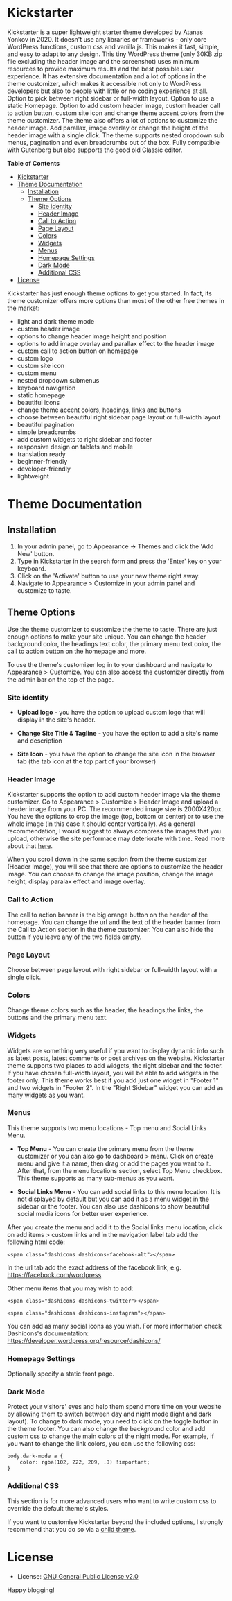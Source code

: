 # Kickstarter
Kickstarter is a super lightweight starter theme developed by Atanas Yonkov in 2020. It doesn't use any libraries or frameworks - only core WordPress functions, custom css and vanilla js. This makes it fast, simple, and easy to adapt to any design. This tiny WordPress theme (only 30KB zip file excluding the header image and the screenshot) uses minimum resources to provide maximum results and the best possible user experience. It has extensive documentation and a lot of options in the theme customizer, which makes it accessible not only to WordPress developers but also to people with little or no coding experience at all. Option to pick between right sidebar or full-width layout. Option to use a static Homepage. Option to add custom header image, custom header call to action button, custom site icon and change theme accent colors from the theme customizer. The theme also offers a lot of options to customize the header image. Add parallax, image overlay or change the height of the header image with a single click. The theme supports nested dropdown sub menus, pagination and even breadcrumbs out of the box. Fully compatible with Gutenberg but also supports the good old Classic editor.

**Table of Contents**
- [Kickstarter](#kickstarter)
- [Theme Documentation](#theme-documentation)
  - [Installation](#installation)
  - [Theme Options](#theme-options)
    - [Site identity](#site-identity)
    - [Header Image](#header-image)
    - [Call to Action](#call-to-action)
    - [Page Layout](#page-layout)
    - [Colors](#colors)
    - [Widgets](#widgets)
    - [Menus](#menus)
    - [Homepage Settings](#homepage-settings)
    - [Dark Mode](#dark-mode)
    - [Additional CSS](#additional-css)
- [License](#license)

Kickstarter has just enough theme options to get you started. In fact, its theme customizer offers more options than most of the other free themes in the market:

- light and dark theme mode
- custom header image
- options to change header image height and position
- options to add image overlay and parallax effect to the header image
- custom call to action button on homepage
- custom logo
- custom site icon
- custom menu
- nested dropdown submenus
- keyboard navigation
- static homepage
- beautiful icons
- change theme accent colors, headings, links and buttons
- choose between beautiful right sidebar page layout or full-width layout
- beautiful pagination
- simple breadcrumbs
- add custom widgets to right sidebar and footer
- responsive design on tablets and mobile
- translation ready
- beginner-friendly
- developer-friendly
- lightweight

# Theme Documentation

## Installation
1. In your admin panel, go to Appearance -> Themes and click the 'Add New' button.
2. Type in Kickstarter in the search form and press the 'Enter' key on your keyboard.
3. Click on the 'Activate' button to use your new theme right away.
4. Navigate to Appearance > Customize in your admin panel and customize to taste.

## Theme Options
Use the theme customizer to customize the theme to taste. There are just enough options to make your site unique. You can change the header background color, the headings text color, the primary menu text color, the call to action button on the homepage and more. 

To use the theme's customizer log in to your dashboard and navigate to Appearance > Customize. You can also access the customizer directly from the admin bar on the top of the page.

### Site identity

* **Upload logo** - you have the option to upload custom logo that will display in the site's header. 

* **Change Site Title & Tagline** - you have the option to add a site's name and description

* **Site Icon** - you have the option to change the site icon in the browser tab (the tab icon at the top part of your browser)

### Header Image
Kickstarter supports the option to add custom header image via the theme customizer. Go to Appearance > Customize > Header Image and upload a header image from your PC. The recommended image size is 2000X420px. You have the options to crop the image (top, bottom or center) or to use the whole image (in this case it should center vertically). As a general recommendation, I would suggest to always compress the images that you upload, otherwise the site performace may deteriorate with time. Read more about that [here](https://rawinfopages.co.uk/squash-images-with-squoosh-to-improve-website-performance/).

When you scroll down in the same section from the theme customizer (Header Image), you will see that there are options to customize the header image. You can choose to change the image position, change the image height, display paralax effect and image overlay.

### Call to Action
The call to action banner is the big orange button on the header of the homepage. You can change the url and the text of the header banner from the Call to Action section in the theme customizer. You can also hide the button if you leave any of the two fields empty.

### Page Layout
Choose between page layout with right sidebar or full-width layout with a single click.

### Colors
Change theme colors such as the header, the headings,the links, the buttons and the primary menu text.

### Widgets
Widgets are something very useful if you want to display dynamic info such as latest posts, latest comments or post archives on the website. Kickstarter theme supports two places to add widgets, the right sidebar and the footer. If you have chosen full-width layout, you will be able to add widgets in the footer only. This theme works best if you add just one widget in "Footer 1" and two widgets in "Footer 2". In the "Right Sidebar" widget you can add as many widgets as you want.

### Menus
This theme supports two menu locations - Top menu and Social Links Menu. 

* **Top Menu** - You can create the primary menu from the theme customizer or you can also go to dashboard > menu. Click on create menu and give it a name, then drag or add the pages you want to it. After that, from the menu locations section, select Top Menu checkbox. This theme supports as many sub-menus as you want.

* **Social Links Menu** - You can add social links to this menu location. It is not displayed by default but you can add it as a menu widget in the sidebar or the footer. You can also use dashicons to show beautiful social media icons for better user experience.

After you create the menu and add it to the Social links menu location, click on add items > custom links and in the navigation label tab add the following html code: 

```<span class="dashicons dashicons-facebook-alt"></span>```

In the url tab add the exact address of the facebook link, e.g. https://facebook.com/wordpress

Other menu items that you may wish to add:

```<span class="dashicons dashicons-twitter"></span>```

```<span class="dashicons dashicons-instagram"></span>```

You can add as many social icons as you wish. For more information check Dashicons's documentation: https://developer.wordpress.org/resource/dashicons/

### Homepage Settings
Optionally specify a static front page.

### Dark Mode
Protect your visitors' eyes and help them spend more time on your website by allowing them to switch between day and night mode (light and dark layout). To change to dark mode, you need to click on the toggle button in the theme footer. You can also change the background color and add custom css to change the main colors of the night mode. For example, if you want to change the link colors, you can use the following css:

    body.dark-mode a {
	    color: rgba(102, 222, 209, .8) !important;
    }

### Additional CSS
This section is for more advanced users who want to write custom css to override the default theme's styles.

If you want to customise Kickstarter beyond the included options, I strongly recommend that you do so via a [child theme](http://codex.wordpress.org/Child_Themes).

# License
* License: [GNU General Public License v2.0](http://www.gnu.org/licenses/gpl-2.0.html)

Happy blogging!